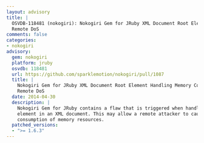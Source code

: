 ```yaml
---
layout: advisory
title: |
  OSVDB-118481 (nokogiri): Nokogiri Gem for JRuby XML Document Root Element Handling Memory Consumption
  Remote DoS
comments: false
categories:
- nokogiri
advisory:
  gem: nokogiri
  platform: jruby
  osvdb: 118481
  url: https://github.com/sparklemotion/nokogiri/pull/1087
  title: |
    Nokogiri Gem for JRuby XML Document Root Element Handling Memory Consumption
    Remote DoS
  date: 2014-04-30
  description: |
    Nokogiri Gem for JRuby contains a flaw that is triggered when handling a root
    element in an XML document. This may allow a remote attacker to cause a
    consumption of memory resources.
  patched_versions:
  - ">= 1.6.3"
---
```


